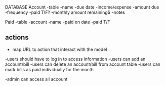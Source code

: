 DATABASE
Account -table
-name
-due date
-income/expense
-amount due
-frequency
-paid T/F?
-monthly amount remaining\$
-notes

Paid -table
-account
-name
-paid on date
-paid T/F

## actions

- map URL to action that interact with the model

-users should have to log in to access information
-users can add an account/bill
-users can delete an account/bill from account table
-users can mark bills as paid individually for the month

-admin can access all account
